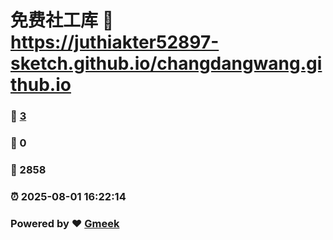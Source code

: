 # 免费社工库 :link: https://juthiakter52897-sketch.github.io/changdangwang.github.io 
### :page_facing_up: [3](https://juthiakter52897-sketch.github.io/changdangwang.github.io/tag.html) 
### :speech_balloon: 0 
### :hibiscus: 2858 
### :alarm_clock: 2025-08-01 16:22:14 
### Powered by :heart: [Gmeek](https://github.com/Meekdai/Gmeek)
